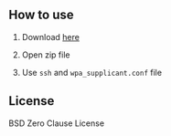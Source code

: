 ## How to use

1. Download [here](https://github.com/yuu-s23/raspberry-pi-setup/archive/master.zip)

1. Open zip file

1. Use `ssh` and `wpa_supplicant.conf` file

## License
BSD Zero Clause License